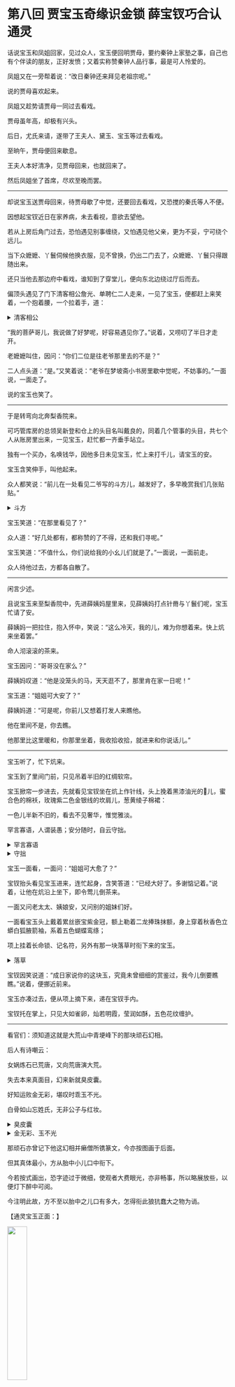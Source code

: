<head>
  <meta charset="UTF-8">
  <link rel="stylesheet" type="text/css" href="..\PageRendering\pageExtensionStyles.css">
</head>

# 第八回 贾宝玉奇缘识金锁 薛宝钗巧合认通灵

话说宝玉和凤姐回家，见过众人，宝玉便回明贾母，要约秦钟上家塾之事，自己也有个伴读的朋友，正好发愤；又着实称赞秦钟人品行事，最是可人怜爱的。

凤姐又在一旁帮着说：“改日秦钟还来拜见老祖宗呢。”

说的贾母喜欢起来。

凤姐又趁势请贾母一同过去看戏。

贾母虽年高，却极有兴头。

后日，尤氏来请，遂带了王夫人、黛玉、宝玉等过去看戏。

至晌午，贾母便回来歇息。

王夫人本好清净，见贾母回来，也就回来了。

然后凤姐坐了首席，尽欢至晚而罢。

---

却说宝玉送贾母回来，待贾母歇了中觉，还要回去看戏，又恐搅的秦氏等人不便。

因想起宝钗近日在家养病，未去看视，意欲去望他。

若从上房后角门过去，恐怕遇见别事缠绕，又怕遇见他父亲，更为不妥，宁可绕个远儿。

当下众嬷嬷、丫鬟伺候他换衣服，见不曾换，仍出二门去了，众嬷嬷、丫鬟只得跟随出来。

还只当他去那边府中看戏，谁知到了穿堂儿，便向东北边绕过厅后而去。

偏顶头遇见了门下清客相公詹光、单聘仁二人走来，一见了宝玉，便都赶上来笑着，一个抱着腰，一个拉着手，道：

<details>
  <summary>清客相公</summary>
  <p>&#10022;专门在官宦人家以帮闲凑趣混饭吃的无聊文人，故又称“帮闲”。“相公”是对他们的尊称。曹雪芹为其取名詹光(谐音“沾光”)、单聘仁(谐音“善贫人”，即善于贫嘴的人)，也具嘲讽意味。​​</p>
</details>

“我的菩萨哥儿，我说做了好梦呢，好容易遇见你了。”说着，又唠叨了半日才走开。

老嬷嬷叫住，因问：“你们二位是往老爷那里去的不是？”

二人点头道：“是。”又笑着说：“老爷在梦坡斋小书房里歇中觉呢，不妨事的。”一面说，一面走了。

说的宝玉也笑了。

---

于是转弯向北奔梨香院来。

可巧管库房的总领吴新登和仓上的头目名叫戴良的，同着几个管事的头目，共七个人从账房里出来，一见宝玉，赶忙都一齐垂手站立。

独有一个买办，名唤钱华，因他多日未见宝玉，忙上来打千儿，请宝玉的安。

宝玉含笑伸手，叫他起来。

众人都笑说：“前儿在一处看见二爷写的斗方儿，越发好了，多早晚赏我们几张贴贴。”

<details>
  <summary>斗方</summary>
  <p>&#10022;指一尺大小的单幅书法或册页书画。因斗(量粮食的器具)口大约一尺见方，故称。​​</p>
</details>

宝玉笑道：“在那里看见了？”

众人道：“好几处都有，都称赞的了不得，还和我们寻呢。”

宝玉笑道：“不值什么，你们说给我的小幺儿们就是了。”一面说，一面前走。

众人待他过去，方都各自散了。

---

闲言少述。

且说宝玉来至梨香院中，先进薛姨妈屋里来，见薛姨妈打点针黹与丫鬟们呢，宝玉忙请了安。

薛姨妈一把拉住，抱入怀中，笑说：“这么冷天，我的儿，难为你想着来。快上炕来坐着罢。”

命人沏滚滚的茶来。

宝玉因问：“哥哥没在家么？”

薛姨妈叹道：“他是没笼头的马，天天逛不了，那里肯在家一日呢！”

宝玉道：“姐姐可大安了？”

薛姨妈道：“可是呢，你前儿又想着打发人来瞧他。

他在里间不是，你去瞧。

他那里比这里暖和，你那里坐着，我收拾收拾，就进来和你说话儿。”

---

宝玉听了，忙下炕来。

宝玉到了里间门前，只见吊着半旧的红绸软帘。

宝玉掀帘一步进去，先就看见宝钗坐在炕上作针线，头上挽着黑漆油光的𱆈儿，蜜合色的棉袄，玫瑰紫二色金银线的坎肩儿，葱黄绫子棉裙：

一色儿半新不旧的，看去不见奢华，惟觉雅淡。

罕言寡语，人谓装愚；安分随时，自云守拙。

<details>
  <summary>罕言寡语</summary>
  <p>&#10022;语本“沉静而寡言”，出自《大戴礼记·文王官人》：“顺与之不为喜，非夺之不为怒，沉静而寡言，多稽而俭貌，曰质静者也。”意谓沉默寡言，很少说话。​​​</p>
</details>

<details>
  <summary>守拙</summary>
  <p>&#10022;典出晋·陶潜《归田园居》其一：“开荒南野际，守拙归田园。”意谓安于愚拙，不学巧伪，不争名利。​​​</p>
</details>

宝玉一面看，一面问：“姐姐可大愈了？”

宝钗抬头看见宝玉进来，连忙起身，含笑答道：“已经大好了。多谢惦记着。”说着，让他在炕沿上坐下，即令莺儿倒茶来。

一面又问老太太、姨娘安，又问别的姐妹们好。

一面看宝玉头上戴着累丝嵌宝紫金冠，额上勒着二龙捧珠抹额，身上穿着秋香色立蟒白狐腋箭袖，系着五色蝴蝶鸾绦；

项上挂着长命锁、记名符，另外有那一块落草时衔下来的宝玉。

<details>
  <summary>落草</summary>
  <p>&#10022;指婴儿出生。因古代妇女生产时要铺草席，婴儿生于草席之上，故称。​​​</p>
</details>

宝钗因笑说道：“成日家说你的这块玉，究竟未曾细细的赏鉴过，我今儿倒要瞧瞧。”说着，便挪近前来。

宝玉亦凑过去，便从项上摘下来，递在宝钗手内。

宝钗托在掌上，只见大如雀卵，灿若明霞，莹润如酥，五色花纹缠护。

---

看官们：须知道这就是大荒山中青埂峰下的那块顽石幻相。

后人有诗嘲云：

<div class="poem-container">

女娲炼石已荒唐，又向荒唐演大荒。

失去本来真面目，幻来新就臭皮囊。

好知运败金无彩，堪叹时乖玉不光。

白骨如山忘姓氏，无非公子与红妆。

</div>

<details>
  <summary>臭皮囊</summary>
  <p>&#10022;释道对人的躯体的蔑称。​​​</p>
</details>

<details>
  <summary>金无彩、玉不光</summary>
  <p>&#10022;隐寓薛宝钗、贾宝玉的悲剧性结局。​​​</p>
</details>

那顽石亦曾记下他这幻相并癞僧所镌篆文，今亦按图画于后面。

但其真体最小，方从胎中小儿口中衔下。

今若按式画出，恐字迹过于微细，使观者大费眼光，亦非畅事，所以略展放些，以便灯下醉中可阅。

今注明此故，方不至以胎中之儿口有多大，怎得衔此狼犺蠢大之物为诮。

【通灵宝玉正面：】

<img src="images\008_01.png" width="30%">

<details>
  <summary>[另注:]</summary>
  <p>&#10022;横行者为“通灵宝玉”，竖行者为“莫失莫忘，仙寿恒昌”。​​​</p>
</details>

【通灵宝玉反面：】

<img src="images\008_02.png" width="30%">

<details>
  <summary>[另注:]</summary>
  <p>&#10022;“一除邪祟，二疗冤疾，三和祸福。”​​​</p>
</details>

---

宝钗看毕，又从新翻过正面来细看，口里念道：“莫失莫忘，仙寿恒昌。”

念了两遍，乃回头向莺儿笑道：“你不去倒茶，也在这里发呆作什么？”

莺儿也嘻嘻的笑道：“我听这两句话，倒像和姑娘项圈上的两句话是一对儿。”

宝玉听了，忙笑道：“原来姐姐那项圈上也有字？我也赏鉴赏鉴。”

宝钗道：“你别听他的话，没有什么字。”

宝玉央求道：“好姐姐，你怎么瞧我的呢？”

宝钗被他缠不过，因说道：“也是个人给了两句吉利话儿，錾上了，所以天天带着；不然沉甸甸的，有什么趣儿？”

一面说，一面解了排扣，从里面大红袄儿上，将那珠宝晶莹、黄金灿烂的璎珞掏了出来。

<details>
  <summary>排扣</summary>
  <p>&#10022;指中国传统的布纽扣。由纽环与纽结组合而成，分别缝在左右衣襟口上，扣好后呈现整齐的两排，故称“排扣”。</p>
</details>

宝玉忙托着锁看时，果然一面有四个字，两面八个字，共成两句吉谶。

---

亦曾按式画下形相。

【金锁正面：】

<img src="images\008_03.png" width="30%">

<details>
  <summary>[另注:]</summary>
  <p>&#10022;“芳龄永继”​​​​​</p>
</details>

【金锁反面：】

<img src="images\008_04.png" width="30%">

<details>
  <summary>[另注:]</summary>
  <p>&#10022;“不离不弃”​​​</p>
</details>

---

宝玉看了，也念了两遍，又念自己的两遍，因笑问：“姐姐，这八个字倒和我的是一对儿。”

莺儿笑道：“是个癞头和尚送的，他说必须錾在金器上……”

宝钗不等他说完，便嗔他：“不去倒茶！”一面又问宝玉从那里来。

宝玉此时与宝钗挨肩坐着，只闻一阵阵的香气，不知何味，遂问：“姐姐熏的是什么香？我竟没闻过这味儿。”

宝钗道：“我最怕熏香。好好儿的衣裳，为什么熏他？”

宝玉道：“那么着这是什么香呢？”

宝钗想了想，说：“是了，是我早起吃了冷香丸的香气。”

宝玉笑道：“什么‘冷香丸’，这么好闻？好姐姐，给我一丸尝尝呢。”

宝钗笑道：“又混闹了，一个药也是混吃的？”

---

一语未了，忽听外面人说：“林姑娘来了。”

话犹未完，黛玉已摇摇摆摆的进来，一见宝玉，便笑道：“哎哟！我来的不巧了。”

宝玉等忙起身让坐。

宝钗笑道：“这是怎么说？”

黛玉道：“早知他来，我就不来了。”

宝钗道：“这是什么意思？”

黛玉道：“什么意思呢？

来呢一齐来，不来一个也不来；今儿他来，明儿我来，间错开了来，岂不天天有人来呢？

也不至太冷落，也不至太热闹。

姐姐有什么不解的呢？”

宝玉因见他外面罩着大红羽缎对襟褂子，便问：“下雪了么？”

地下老婆们说：“下了这半日了。”

宝玉道：“取了我的斗篷来。”

黛玉便笑道：“是不是？我来了他就该走了。”

宝玉道：“我何曾说要去？不过拿来预备着。”

宝玉的奶母李嬷嬷便说道：“天又下雪，也要看时候儿，就在这里和姐姐妹妹一处玩玩儿罢。

姨太太那里摆茶呢。

我叫丫头去取了斗篷来，说给小幺儿们散了罢。”

宝玉点头。

李嬷嬷出去，命小厮们：“都散了罢。”

---

这里薛姨妈已摆了几样细巧茶食，留他们喝茶吃果子。

宝玉因夸前日在东府里珍大嫂子的好鹅掌，薛姨妈连忙把自己糟的取了来给他尝。

宝玉笑道：“这个就酒才好。”

薛姨妈便命人灌了上等酒来。

李嬷嬷上来道：“姨太太，酒倒罢了。”

宝玉笑央道：“好妈妈，我只喝一锺。”

李妈道：“不中用。

当着老太太、太太，那怕你喝一坛呢。

不是那日我眼错不见，不知那个没调教的只图讨你的喜欢，给了你一口酒喝，葬送的我挨了两天骂。

姨太太不知道他的性子呢，喝了酒更弄性。

有一天老太太高兴，又尽着他喝；什么日子又不许他喝。

何苦我白赔在里头呢？”

薛姨妈笑道：“老货，只管放心喝你的去罢，我也不许他喝多了；就是老太太问，有我呢。”一面命小丫头：“来，让你奶奶去，也吃一杯搪搪寒气。”

那李妈听如此说，只得且和众人吃酒去。

---

这里宝玉又说：“不必烫暖了，我只爱喝冷的。”

薛姨妈道：“这可使不得：吃了冷酒，写字手打颤儿。”

宝钗笑道：“宝兄弟，亏你每日家杂学旁收的，难道就不知道酒性最热，要热吃下去，发散的就快；

要冷吃下去，便凝结在内，拿五脏去暖他，岂不受害？

从此还不改了呢，快别吃那冷的了。”

宝玉听这话有理，便放下冷的，令人烫来方饮。

---

黛玉磕着瓜子儿，只管抿着嘴儿笑。

可巧黛玉的丫鬟雪雁走来给黛玉送小手炉儿，黛玉因含笑问他说：“谁叫你送来的？难为他费心。那里就冷死我了呢？”

雪雁道：“紫鹃姐姐怕姑娘冷，叫我送来的。”

黛玉接了，抱在怀中，笑道：“也亏了你倒听他的话。我平日和你说的，全当耳旁风；怎么他说了你就依，比圣旨还快呢？”

宝玉听这话，知是黛玉借此奚落，也无回复之词，只嘻嘻的笑了一阵罢了。

宝钗素知黛玉是如此惯了的，也不理他。

薛姨妈因笑道：“你素日身子单弱，禁不得冷，他们惦记着你倒不好？”

黛玉笑道：“姨妈不知道。

幸亏是姨妈这里，倘或在别人家，那不叫人家恼吗？

难道人家连个手炉也没有，巴巴儿的打家里送了来？

不说丫头们太小心，还只当我素日是这么轻狂惯了的呢。”

薛姨妈道：“你是个多心的，有这些想头；我就没有这些心。”

---

说话时，宝玉已是三杯过去了，李嬷嬷又上来拦阻。

宝玉正在个心甜意洽之时，又兼姐妹们说说笑笑，那里肯不吃。只得屈意央告：“好妈妈，我再吃两杯，就不吃了。”

李嬷嬷道：“你可仔细，今儿老爷在家，隄防着问你的书。”

宝玉听了此话，便心中大不悦，慢慢的放下酒，垂了头。

黛玉忙说道：“别扫大家的兴。舅舅若叫，只说姨妈这里留住你。这个妈妈，他又该拿我们来醒脾了。”

<details>
  <summary>醒脾</summary>
  <p>&#10022;本为中医术语，意指治疗脾虚之症的方法。引申为取笑，取乐，寻开心。​​​​</p>
</details>

一面悄悄的推宝玉，叫他赌赌气；一面咕哝说：“别理那老货！咱们只管乐咱们的。”

那李妈也素知黛玉的为人，说道：“林姐儿，你别助着他了。你要劝他，只怕他还听些。”

黛玉冷笑道：“我为什么助着他？我也不犯着劝他。

你这妈妈太小心了。往常老太太又给他酒吃，如今在姨妈这里多吃了一口，想来也不妨事。

必定姨妈这里是外人，不当在这里吃，也未可知。”

李嬷嬷听了，又是急，又是笑，说道：“真真这林姐儿，说出一句话来，比刀子还利害。”

宝钗也忍不住，笑着把黛玉腮上一拧，说道：“真真的这个颦丫头一张嘴，叫人恨又不是，喜欢又不是。”

薛姨妈一面笑着，又说：“别怕，别怕。我的儿，来到这里，没好的给你吃，别把这点子东西吓的存在心里，倒叫我不安。

只管放心吃，有我呢。

索性吃了晚饭去；要醉了，就跟着我睡罢。”

因命：“再烫些酒来。姨妈陪你吃两杯，可就吃饭罢。”

宝玉听了，方又鼓起兴来。

李嬷嬷因吩咐小丫头：“你们在这里小心着，我家去换了衣裳就来。”

又悄悄的回薛姨妈道：“姨太太别由他尽着吃了。”说着便家去了。

---

这里虽还有两三个老婆子，都是不关痛痒的，见李妈走了，也都悄悄的自寻方便去了。

只剩了两个小丫头，乐得讨宝玉的喜欢。

幸而薛姨妈千哄万哄，只容他吃了几杯，就忙收过了。

作了酸笋鸡皮汤，宝玉痛喝了几碗，又吃了半碗多碧粳粥。

<details>
  <summary>碧粳</summary>
  <p>&#10022;一种略带绿色的优质大米，产自河北玉田县。清·谢墉《食用杂咏》诗注：“近京所种，统名京米，而以玉田县所产为良，粒细长，带微绿色，炊时有香。其(粒)短而大、色正而不绿者，非真玉田(产)也。”​​​​</p>
</details>

一时薛、林二人也吃完了饭，又酽酽的喝了几碗茶，薛姨妈才放了心。

---

雪雁等几个人也吃了饭，进来伺候。

黛玉因问宝玉道：“你走不走？”

宝玉乜斜倦眼道：“你要走，我和你同走。”

黛玉听说，遂起身道：“咱们来了这一日，也该回去了。”

说着，二人便告辞。

小丫头忙捧过斗笠来，宝玉把头略低一低，叫他戴上。

那丫头将这大红猩毡斗笠一抖，才往宝玉头上一合，宝玉便说：“罢了，罢了！好蠢东西，你也轻些儿。难道没见别人戴过？等我自己戴罢。”

黛玉站在炕沿上道：“过来，我给你戴罢。”

宝玉忙近前来。

黛玉用手轻轻笼住束发冠儿，将笠沿掖在抹额之上，把那一颗核桃大的绛绒簪缨扶起，颤巍巍露于笠外。

整理已毕，端详了一会，说道：“好了，披上斗篷罢。”

宝玉听了，方接了斗篷披上。

薛姨妈忙道：“跟你们的妈妈都还没来呢，且略等等儿。”

宝玉道：“我们倒等着他们？有丫头们跟着就是了。”

薛姨妈不放心，吩咐两个女人送了他兄妹们去。

他二人道了扰，一径回至贾母房中。

---

贾母尚未用晚饭，知是薛姨妈处来，更加喜欢。

因见宝玉吃了酒，遂叫他自回房中歇着，不许再出来了；又令人好生招呼着。

忽想起跟宝玉的人来，遂问众人：“李奶子怎么不见？”

众人不敢直说他家去了，只说：“才进来了，想是有事，又出去了。”

宝玉踉跄着回头道：“他比老太太还受用呢，问他作什么？没有他，只怕我还多活两日儿。”

一面说，一面来至自己卧室，只见笔墨在案。

晴雯先接出来，笑道：“好啊！叫我研了墨，早起高兴，只写了三个字，扔下笔就走了，哄我等了这一天。

快来给我写完了这些墨才算呢。”

宝玉方想起早起的事来，因笑道：“我写的那三个字在那里呢？”

晴雯笑道：“这个人可醉了。

你头里过那府里去，嘱咐我贴在门斗儿上的。

我恐怕别人贴坏了，亲自爬高上梯，贴了半天，这会子还冻的手僵着呢。”

宝玉笑道：“我忘了。你手冷，我替你焐着。”便伸手拉着晴雯的手，同看门斗上新写的三个字。

---

一时黛玉来了，宝玉笑道：“好妹妹，你别撒谎，你看这三个字那一个好？”

黛玉仰头看见是“绛芸轩”三字，笑道：“个个都好。怎么写的这样好了？明儿也替我写个匾。”

宝玉笑道：“你又哄我了。”说着又问：“袭人姐姐呢？”

晴雯向里间炕上努嘴儿。

宝玉看时，见袭人和衣睡着。

宝玉笑道：“好啊！这么早就睡了。”

又问晴雯道：“今儿我那边吃早饭，有一碟子豆腐皮儿的包子。

我想着你爱吃，和珍大奶奶要了，只说我晚上吃，叫人送来的。

你可见了没有？”

晴雯道：“快别提了。

一送来我就知道是我的，偏才吃了饭，就搁在那里。

后来李奶奶来了看见，说：‘宝玉未必吃了，拿去给我孙子吃罢。’就叫人送了家去了。”

正说着，茜雪捧上茶来。

宝玉还让：“林妹妹喝茶。”

众人笑道：“林姑娘早走了，还让呢。”

宝玉吃了半盏，忽又想起早晨的茶来，问茜雪道：“早起沏了碗枫露茶，我说过那茶是三四次后才出色，这会子怎么又斟上这个茶来？”

<details>
  <summary>枫露茶</summary>
  <p>&#10022;曹雪芹杜撰的茶名。“枫露”谐音“风漏”，隐寓小小的一场风波。​​​​​</p>
</details>

茜雪道：“我原留着来着，那会子李奶奶来了，喝了去了。”

宝玉听了，将手中茶杯顺手往地下一摔，豁琅一声，打了个粉碎，泼了茜雪一裙子。

又跳起来问着茜雪道：“他是你那一门子的‘奶奶’，你们这么孝敬他？

不过是我小时候儿吃过他几日奶罢了，如今惯的比祖宗还大！

撵出去，大家干净！”

说着，立刻便要去回贾母。

---

原来袭人未睡，不过是故意儿装睡，引着宝玉来怄他玩耍。

先听见说字问包子，也还可以不必起来；后来摔了茶锺，动了气，遂连忙起来解劝。

早有贾母那边的人来问：“是怎么了？”

袭人忙道：“我才倒茶，叫雪滑倒了，失手砸了锺子了。”

一面又劝宝玉道：“你诚心要撵他也好，我们都愿意出去，不如就势儿连我们一齐撵了，你也不愁没有好的来伏侍你。”

宝玉听了，方才不言语了。

袭人等便搀至炕上，脱了衣裳。

不知宝玉口内还说些什么，只觉口齿缠绵，眉眼愈加饧涩，忙伏侍他睡下。

袭人摘下那通灵宝玉来，用绢子包好，塞在褥子底下：恐怕次日带时，冰了他的脖子。

那宝玉到枕就睡着了。

彼时李嬷嬷等已进来了，听见醉了，也就不敢上前，只悄悄的打听睡着了，方放心散去。

---

次日醒来，就有人回：“那边小蓉大爷带了秦钟来拜。”

宝玉忙接出去，领了拜见贾母。

贾母见秦钟形容标致，举止温柔，堪陪宝玉读书，心中十分喜欢，便留茶留饭，又叫人带去见王夫人等。

众人因爱秦氏，见了秦钟是这样人品，也都欢喜，临去时都有表礼。

贾母又给了一个荷包和一个金魁星，取“文星和合”之意。

<details>
  <summary>荷包、魁星、文星和合</summary>
  <p>&#10022;“荷包”既有“和合”之意而又含神名。“魁星”既为主司文运的“文星”。同时佩带魁星金像和荷包，便被认为是“文星和合”。意谓文星高照、功名顺达的吉祥之意。​​</p>
  <p>&#10022;和合：有双关之意：“荷”与“和”谐音，“和合”又为喜庆吉祥之神名。​关于“和合”神有三种说法：​</p>
  <p>&emsp;&#10022;一说即万回哥哥。见明·田汝成《西湖游览志馀·委巷丛谈》：“宋时杭城以腊月祀万回哥哥，其像蓬头笑面，身著绿衣，左手擎鼓，右手执棒，云是和合之神，祀之，可使人在万里之外亦能回家，故曰万回。”​</p>
  <p>&emsp;&#10022;二说和与合是两位天神。见明·杨致(一作“志”)和《西游记·哪吒行兵收华光》：“哪吒大怒，欲自己出马。又有和、合二神禀曰：‘不须本官出马，某二人愿往。’”结果把华光收进了“宝珠果盒”之内。​</p>
  <p>&emsp;&#10022;三说指唐代高僧寒山和拾得。见清·翟灏《通俗编·神鬼》：“今和、合以二神并祀，而万回仅一人，不可以当之也。国朝雍正十一年封天台寒山大士为和圣，拾得大士为合圣。”​</p>
</details>

又嘱咐他道：“你家住的远，或一时冷热不便，只管住在我们这里。只和你宝二叔在一处，别跟着那不长进的东西们学。”

秦钟一一的答应，回家禀知他父亲。

---

秦钟的父亲秦邦业现任营缮司郎中，年近七旬，夫人早亡。

因年至五旬时尚无儿女，便向养生堂抱了一个儿子和一个女儿。

<details>
  <summary>养生堂</summary>
  <p>&#10022;亦称“育婴堂”。旧时一种收养弃婴和孤儿的慈善机构。​​</p>
</details>

谁知儿子又死了，只剩下个女儿，小名叫做可儿，又起个官名叫做兼美。长大时，生得形容袅娜，性格风流。因素与贾家有些瓜葛，故结了亲。

秦邦业却于五十三岁上得了秦钟，今年十二岁了。

因去岁业师回南，在家温习旧课，正要与贾亲家商议，附往他家塾中去，可巧遇见宝玉这个机会；

又知贾家塾中司塾的乃现今之老儒贾代儒，秦钟此去，可望学业进益，从此成名：因十分喜悦。

只是宦囊羞涩，那边都是一双富贵眼睛，少了拿不出来。

因是儿子的终身大事所关，说不得东拼西凑，恭恭敬敬封了二十四两贽见礼，带了秦钟，到代儒家来拜见。

<details>
  <summary>贽见礼</summary>
  <p>&#10022;典出唐·司空图《太原王公同州修堰记》：“七年秋，愚自蒲获展贽见之礼。”意谓首次求见所送礼品。​​</p>
</details>

然后听宝玉拣的好日子，一同入塾。

塾中从此闹起事来。

未知如何，下回分解。

<script src="..\PageRendering\pageExtensionConstants.js"></script>
<script src="..\PageRendering\pageExtensionFunctions.js"></script>
<script src="..\PageRendering\pageExtensionInitialize.js"></script>

